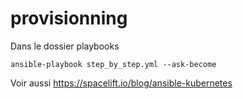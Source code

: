 # provisionning

Dans le dossier playbooks
```
ansible-playbook step_by_step.yml --ask-become
```

Voir aussi
https://spacelift.io/blog/ansible-kubernetes